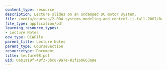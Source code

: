 ```yaml
---
content_type: resource
description: Lecture slides on an undamped DC motor system.
file: /media/courses/2-004-systems-modeling-and-control-ii-fall-2007/0ab1a19f48f33bc89a7e81f160663a8e_lecture08.pdf
file_type: application/pdf
learning_resource_types:
- Lecture Notes
ocw_type: OCWFile
parent_title: Lecture Notes
parent_type: CourseSection
resourcetype: Document
title: lecture08.pdf
uid: 0ab1a19f-48f3-3bc8-9a7e-81f160663a8e
---
```

